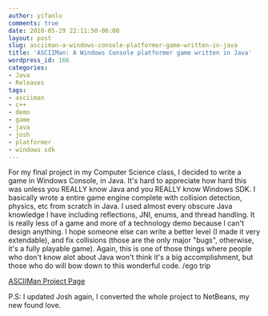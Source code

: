 ```yaml
---
author: yifanlu
comments: true
date: 2010-05-29 22:11:50-06:00
layout: post
slug: asciiman-a-windows-console-platformer-game-written-in-java
title: 'ASCIIMan: A Windows Console platformer game written in Java'
wordpress_id: 166
categories:
- Java
- Releases
tags:
- asciiman
- c++
- demo
- game
- java
- josh
- platformer
- windows sdk
---
```


For my final project in my Computer Science class, I decided to write a game in Windows Console, in Java. It's hard to appreciate how hard this was unless you REALLY know Java and you REALLY know Windows SDK. I basically wrote a entire game engine complete with collision detection, physics, etc from scratch in Java. I used almost every obscure Java knowledge I have including reflections, JNI, enums, and thread handling. It is really less of a game and more of a technology demo because I can't design anything. I hope someone else can write a better level (I made it very extendable), and fix collisions (those are the only major "bugs", otherwise, it's a fully playable game). Again, this is one of those things where people who don't know alot about Java won't think it's a big accomplishment, but those who do will bow down to this wonderful code. /ego trip

[ASCIIMan Project Page](/p/asciiman)

P.S: I updated Josh again, I converted the whole project to NetBeans, my new found love.
